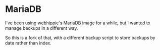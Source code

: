 # MariaDB

I've been using [webhippie](https://github.com/dockhippie/mariadb)'s MariaDB image for a while, but I wanted to manage backups in a different way.

So this is a fork of that, with a different backup script to store backups by date rather than index.
